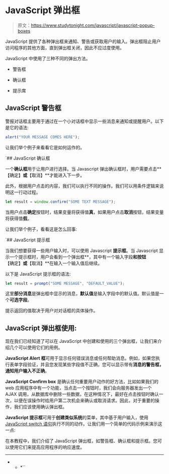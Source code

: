 # JavaScript 弹出框

> 原文：<https://www.studytonight.com/javascript/javascript-popup-boxes>

JavaScript 提供了各种弹出框来通知、警告或获取用户的输入。弹出框阻止用户访问程序的其他方面，直到弹出框关闭，因此不应过度使用。

JavaScript 中使用了三种不同的弹出方法。

*   警告框

*   确认框

*   提示席

## JavaScript 警告框

警报对话框主要用于通过在一个小对话框中显示一些消息来通知或提醒用户。以下是它的语法:

```js
alert("YOUR MESSAGE COMES HERE");
```

让我们举个例子来看看它是如何运作的。

 `## JavaScript 确认框

一个**确认框**用于让用户进行选择。当 Javascript 弹出确认框时，用户需要点击**【确定】**或**【取消】**才能进入下一步。

此外，根据用户点击的内容，我们可以执行不同的操作。我们可以用条件逻辑来说明这一行动过程。

```js
let result = window.confirm("SOME TEXT MESSAGE");
```

当用户点击**确定**按钮时，结果变量将获得值**真**，如果用户点击**取消**按钮，结果变量将获得值**假**。

让我们举个例子，看看这是怎么回事:

 `## JavaScript 提示框

当我们想要获得一些用户输入时，可以使用 Javascript **提示框**。当 Javascript 显示一个提示框时，用户会看到一个弹出框**，其中有一个输入字段**和按钮**【确定】**或**【取消】**在输入一个输入值后继续。

以下是 JavaScript 提示框的语法:

```js
let result = prompt("SOME MESSAGE", "DEFAULT_VALUE");
```

这里**部分消息**是弹出框中显示的消息，**默认值**是输入字段中的默认值。默认值是一个**可选字段**。

提示返回的值取决于用户对对话框的具体操作。

## JavaScript 弹出框使用:

现在我们已经知道了可以在 JavaScript 中创建和使用的三个弹出框，让我们来介绍几个可以使用它们的用例。

**JavaScript Alert 框**可用于显示任何错误消息或任何帮助消息。例如，如果您执行表单字段验证，并且您发现某些字段值不正确，您可以显示带有**消息的警告框，通知用户输入不正确**。

**JavaScript Confirm box** 是确认任何重要用户动作的好方法，比如如果我们的 web 应用程序中有一个功能，当点击一个按钮时，我们会向服务器发出一个 AJAX 调用，从数据库中删除一些数据，在这种情况下，最好在点击按钮时确认一次，以便在误操作时给用户第二次机会来确认或取消请求。因此，对于重要的操作，我们应该使用确认弹出框。

**JavaScript 提示框**可用于**创建类似系统**的菜单，其中基于用户输入，使用 [JavaScript switch 语句](https://www.studytonight.com/javascript/javascript-switch-case)执行不同的动作。让我们用一个简单的代码示例来演示这一点:

在本教程中，我们介绍了 JavaScript 弹出框，如警告框、确认框和提示框。您可以使用它们来提高应用程序的响应速度。

* * *

* * *``
